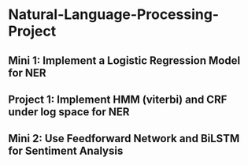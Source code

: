 # Natural-Language-Processing-Project

## Mini 1: Implement a Logistic Regression Model for NER
## Project 1: Implement HMM (viterbi) and CRF under log space for NER
## Mini 2: Use Feedforward Network and BiLSTM for Sentiment Analysis
